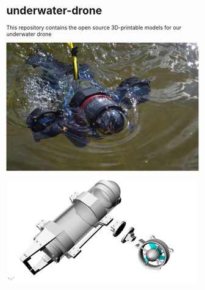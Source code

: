 # underwater-drone
This repository contains the open source 3D-printable models for our underwater drone

![Alt text](images/drone.jpg?raw=true "Title")

![Alt text](images/rov_model.jpg?raw=true "Title")
